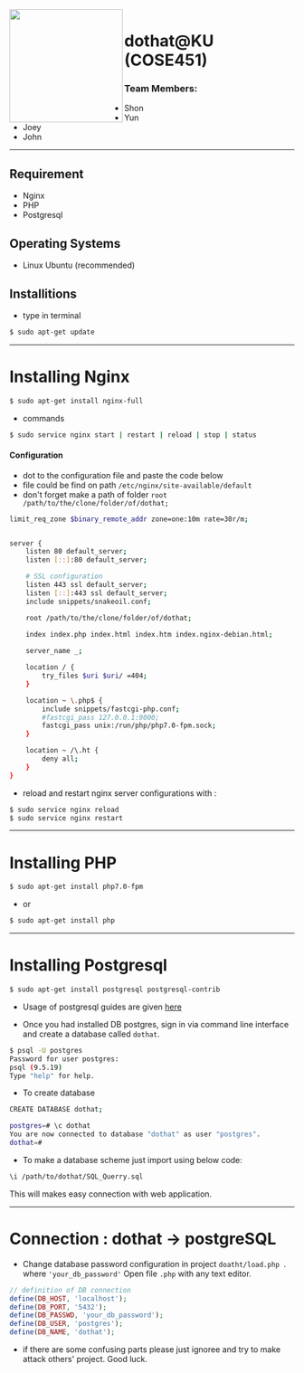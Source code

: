 <img src="https://avatars1.githubusercontent.com/u/57694591?s=460&v=4" align="left" height="200" width="200" >

# dothat@KU (COSE451)

### Team Members: 
- Shon 
- Yun
- Joey
- John

-----

## Requirement
- Nginx
- PHP
- Postgresql

## Operating Systems
- Linux Ubuntu (recommended)

## Installitions

* type in terminal

```sh
$ sudo apt-get update
```

----
# Installing Nginx
```sh
$ sudo apt-get install nginx-full
```
* commands

```sh
$ sudo service nginx start | restart | reload | stop | status
```
#### Configuration
* dot to the configuration file and paste the code below
* file could be find on path ```/etc/nginx/site-available/default ```
* don't forget make a path of folder ```root /path/to/the/clone/folder/of/dothat;```

```sh
limit_req_zone $binary_remote_addr zone=one:10m rate=30r/m;


server {
	listen 80 default_server;
	listen [::]:80 default_server;

	# SSL configuration
	listen 443 ssl default_server;
	listen [::]:443 ssl default_server;	
	include snippets/snakeoil.conf;

	root /path/to/the/clone/folder/of/dothat;
	
	index index.php index.html index.htm index.nginx-debian.html;

	server_name _;

	location / {
		try_files $uri $uri/ =404;
	}

	location ~ \.php$ {
		include snippets/fastcgi-php.conf;
		#fastcgi_pass 127.0.0.1:9000;
		fastcgi_pass unix:/run/php/php7.0-fpm.sock;
	}

	location ~ /\.ht {
		deny all;
	}
}
```
* reload and restart nginx server configurations with :

```sh
$ sudo service nginx reload
$ sudo service nginx restart
```


---- 
# Installing PHP
```sh
$ sudo apt-get install php7.0-fpm
```
* or 

```sh
$ sudo apt-get install php
```

----
# Installing Postgresql
```sh
$ sudo apt-get install postgresql postgresql-contrib
```
* Usage of postgresql guides are given [here](https://www.digitalocean.com/community/tutorials/how-to-install-and-use-postgresql-on-ubuntu-16-04)

* Once you had installed DB postgres, sign in via command line interface and create a database called ```dothat```. 
```sh
$ psql -U postgres
Password for user postgres: 
psql (9.5.19)
Type "help" for help.
```

* To create database
```sh
CREATE DATABASE dothat;
```
```sh
postgres=# \c dothat
You are now connected to database "dothat" as user "postgres".
dothat=# 
```
* To make a database scheme just import using below code:
```sh
\i /path/to/dothat/SQL_Querry.sql
```
This will makes easy connection with web application.

----

# Connection : dothat &rightarrow; postgreSQL

- Change database password configuration in project ```doatht/load.php ```. where ```'your_db_password'``` Open file ```.php``` with any text editor.
```php
// definition of DB connection
define(DB_HOST, 'localhost');
define(DB_PORT, '5432');
define(DB_PASSWD, 'your_db_password');
define(DB_USER, 'postgres');
define(DB_NAME, 'dothat');
```
- if there are some confusing parts please just ignoree and try to make attack others' project. Good luck.